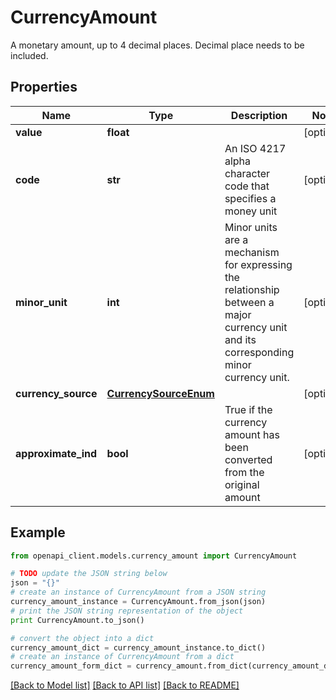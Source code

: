 # CurrencyAmount

A monetary amount, up to 4 decimal places. Decimal place needs to be included.

## Properties
Name | Type | Description | Notes
------------ | ------------- | ------------- | -------------
**value** | **float** |  | [optional] 
**code** | **str** | An ISO 4217 alpha character code that specifies a money unit | [optional] 
**minor_unit** | **int** | Minor units are a mechanism for expressing the relationship between a major currency unit and its corresponding minor currency unit. | [optional] 
**currency_source** | [**CurrencySourceEnum**](CurrencySourceEnum.md) |  | [optional] 
**approximate_ind** | **bool** | True if the currency amount has been converted from the original amount | [optional] 

## Example

```python
from openapi_client.models.currency_amount import CurrencyAmount

# TODO update the JSON string below
json = "{}"
# create an instance of CurrencyAmount from a JSON string
currency_amount_instance = CurrencyAmount.from_json(json)
# print the JSON string representation of the object
print CurrencyAmount.to_json()

# convert the object into a dict
currency_amount_dict = currency_amount_instance.to_dict()
# create an instance of CurrencyAmount from a dict
currency_amount_form_dict = currency_amount.from_dict(currency_amount_dict)
```
[[Back to Model list]](../README.md#documentation-for-models) [[Back to API list]](../README.md#documentation-for-api-endpoints) [[Back to README]](../README.md)


